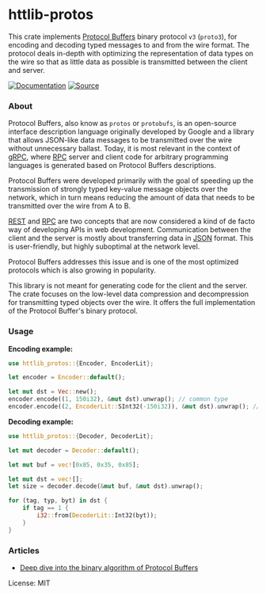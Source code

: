 # httlib-protos

This crate implements [Protocol Buffers] binary protocol `v3` (`proto3`),
for encoding and decoding typed messages to and from the wire format. The
protocol deals in-depth with optimizing the representation of data types on
the wire so that as little data as possible is transmitted between the client
and server.

[![Documentation](https://img.shields.io/badge/-Documentation-blue?style=for-the-badge&logo=Rust)](https://docs.rs/httlib-protos)
[![Source](https://img.shields.io/badge/-Source-lightgrey?style=for-the-badge&logo=GitHub)](https://github.com/xpepermint/httlib-rs/tree/main/protos)

### About

Protocol Buffers, also know as `protos` or `protobufs`, is an open-source
interface description language originally developed by Google and a library
that allows JSON-like data messages to be transmitted over the wire without
unnecessary ballast. Today, it is most relevant in the context of [gRPC],
where [RPC] server and client code for arbitrary programming languages is
generated based on Protocol Buffers descriptions.

Protocol Buffers were developed primarily with the goal of speeding up the
transmission of strongly typed key-value message objects over the network,
which in turn means reducing the amount of data that needs to be transmitted
over the wire from A to B.

[REST] and [RPC] are two concepts that are now considered a kind of de facto
way of developing APIs in web development. Communication between the client
and the server is mostly about transferring data in [JSON] format. This is
user-friendly, but highly suboptimal at the network level.

Protocol Buffers addresses this issue and is one of the most optimized
protocols which is also growing in popularity.

This library is not meant for generating code for the client and the server.
The crate focuses on the low-level data compression and decompression for
transmitting typed objects over the wire. It offers the full implementation
of the Protocol Buffer's binary protocol.

### Usage

**Encoding example:**

```rust
use httlib_protos::{Encoder, EncoderLit};

let encoder = Encoder::default();

let mut dst = Vec::new();
encoder.encode((1, 150i32), &mut dst).unwrap(); // common type
encoder.encode((2, EncoderLit::SInt32(-150i32)), &mut dst).unwrap(); // specific type
```

**Decoding example:**

```rust
use httlib_protos::{Decoder, DecoderLit};

let mut decoder = Decoder::default();

let mut buf = vec![0x85, 0x35, 0x85];

let mut dst = vec![];
let size = decoder.decode(&mut buf, &mut dst).unwrap();

for (tag, typ, byt) in dst {
    if tag == 1 {
        i32::from(DecoderLit::Int32(byt));
    }
}
```

### Articles

* [Deep dive into the binary algorithm of Protocol Buffers](https://dev.to/xpepermint/deep-dive-into-the-binary-algorithm-of-protocol-buffers-7j2)

[Protocol Buffers]: https://en.wikipedia.org/wiki/Protocol_Buffers
[gRPC]: https://grpc.io/
[REST]: https://en.wikipedia.org/wiki/Representational_state_transfer
[RPC]: https://en.wikipedia.org/wiki/Remote_procedure_call
[JSON]: https://en.wikipedia.org/wiki/JSON

License: MIT
